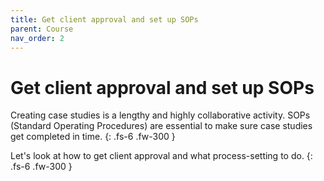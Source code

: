 ```yaml
---
title: Get client approval and set up SOPs
parent: Course
nav_order: 2
---
```


# Get client approval and set up SOPs

Creating case studies is a lengthy and highly collaborative activity. SOPs (Standard Operating Procedures) are essential to make sure case studies get completed in time. 
{: .fs-6 .fw-300 }

Let's look at how to get client approval and what process-setting to do.
{: .fs-6 .fw-300 }